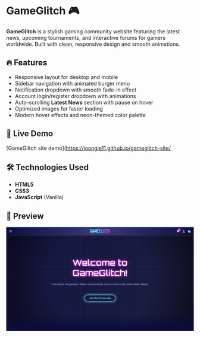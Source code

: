 # GameGlitch 🎮

**GameGlitch** is a stylish gaming community website featuring the latest news, upcoming tournaments, and interactive forums for gamers worldwide. Built with clean, responsive design and smooth animations.

## 🔥 Features

- Responsive layout for desktop and mobile
- Sidebar navigation with animated burger menu
- Notification dropdown with smooth fade-in effect
- Account login/register dropdown with animations
- Auto-scrolling **Latest News** section with pause on hover
- Optimized images for faster loading
- Modern hover effects and neon-themed color palette

## 🚀 Live Demo

[GameGlitch site demo](https://joongie11.github.io/gameglitch-site/

## 🛠️ Technologies Used

- **HTML5**  
- **CSS3**  
- **JavaScript** (Vanilla)  

## 📸 Preview
![GameGlitch site](assets/preview.png)


